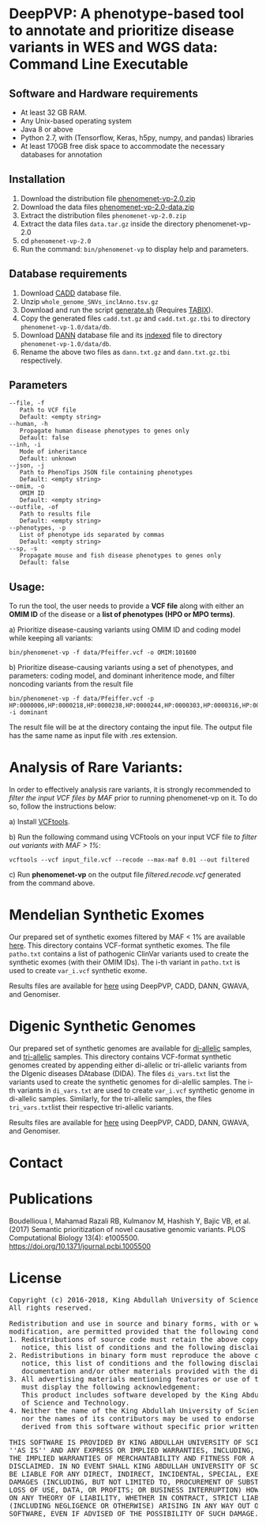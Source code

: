 # DeepPVP: A phenotype-based tool to annotate and prioritize disease variants in WES and WGS data: Command Line Executable

## Software and Hardware requirements
 - At least 32 GB RAM.
 - Any Unix-based operating system
 - Java 8 or above
 - Python 2.7, with (Tensorflow, Keras, h5py, numpy, and pandas) libraries
 - At least 170GB free disk space to accommodate the necessary databases for annotation

 
## Installation 
    
 1. Download the distribution file [phenomenet-vp-2.0.zip](https://github.com/bio-ontology-research-group/phenomenet-vp/releases/download/v2.0/phenomenet-vp-2.0.zip)
 2. Download the data files [phenomenet-vp-2.0-data.zip](http://bio2vec.net/pvp/data-v2.0.tar.gz)
 3. Extract the distribution files `phenomenet-vp-2.0.zip `
 4. Extract the data files `data.tar.gz` inside the directory phenomenet-vp-2.0
 5. cd `phenomenet-vp-2.0 `
 6. Run the command: `bin/phenomenet-vp` to display help and parameters.

## Database requirements 
  1. Download [CADD](http://krishna.gs.washington.edu/download/CADD/v1.3/whole_genome_SNVs_inclAnno.tsv.gz) database file.
  2. Unzip `whole_genome_SNVs_inclAnno.tsv.gz`
  3. Download and run the script [generate.sh](http://www.bio2vec.net/pvp/generate.sh) (Requires [TABIX](http://www.htslib.org/doc/tabix.html)).
  4. Copy the generated files `cadd.txt.gz` and `cadd.txt.gz.tbi` to directory `phenomenet-vp-1.0/data/db`.
  5. Download [DANN](https://cbcl.ics.uci.edu/public_data/DANN/data/DANN_whole_genome_SNVs.tsv.bgz) database file and its [indexed](https://cbcl.ics.uci.edu/public_data/DANN/data/DANN_whole_genome_SNVs.tsv.bgz.tbi) file to directory `phenomenet-vp-1.0/data/db`.
  6. Rename the above two files as `dann.txt.gz` and `dann.txt.gz.tbi` respectively. 
  

## Parameters
    --file, -f
       Path to VCF file
       Default: <empty string>
    --human, -h
       Propagate human disease phenotypes to genes only
       Default: false
    --inh, -i
       Mode of inheritance
       Default: unknown
    --json, -j
       Path to PhenoTips JSON file containing phenotypes
       Default: <empty string>
    --omim, -o
       OMIM ID
       Default: <empty string>
    --outfile, -of
       Path to results file
       Default: <empty string>
    --phenotypes, -p
       List of phenotype ids separated by commas
       Default: <empty string>
    --sp, -s
       Propagate mouse and fish disease phenotypes to genes only
       Default: false	


## Usage:

To run the tool, the user needs to provide a **VCF file** along with either an **OMIM ID** of the disease or a **list of phenotypes (HPO or MPO terms)**.

a) Prioritize disease-causing variants using OMIM ID and coding model while keeping all variants:

	bin/phenomenet-vp -f data/Pfeiffer.vcf -o OMIM:101600
	
b) Prioritize disease-causing variants using a set of phenotypes, and parameters: coding model, and dominant inheritence mode, and filter noncoding variants from the result file

	bin/phenomenet-vp -f data/Pfeiffer.vcf -p HP:0000006,HP:0000218,HP:0000238,HP:0000244,HP:0000303,HP:0000316,HP:0000327,HP:0000452,HP:0000453,HP:0000486,HP:0000494,HP:0000586,HP:0000678,HP:0001159,HP:0001249,HP:0002308,HP:0002676,HP:0002780,HP:0003041,HP:0003070,HP:0003196,HP:0003795,HP:0004440,HP:0005280,HP:0005347,HP:0006101,HP:0006110,HP:0010055,HP:0011304 -i dominant 
   
   The result file will be at the directory containg the input file. The output file has the same name as input file with .res extension.
   
# Analysis of Rare Variants:

In order to effectively analysis rare variants, it is strongly recommended to *filter the input VCF files by MAF* prior to running phenomenet-vp on it. To do so, follow the instructions below:

a) Install [VCFtools](https://vcftools.github.io/index.html).

b) Run the following command using VCFtools on your input VCF file *to filter out variants with MAF > 1%*:

	vcftools --vcf input_file.vcf --recode --max-maf 0.01 --out filtered
	
c) Run **phenomenet-vp** on the output file *filtered.recode.vcf* generated from the command above.
 
# Mendelian Synthetic Exomes

Our prepared set of synthetic exomes filtered by MAF < 1% are available [here](http://www.bio2vec.net/pvp/deepPVP/clinvar/raw_exomes/). This directory contains VCF-format synthetic exomes. The file `patho.txt` contains a list of pathogenic ClinVar variants used to create the synthetic exomes (with their OMIM IDs). The i-th variant in `patho.txt` is used to create `var_i.vcf` synthetic exome. 

Results files are available for [here](http://www.bio2vec.net/pvp/deepPVP/clinvar/) using DeepPVP, CADD, DANN, GWAVA, and Genomiser.

# Digenic Synthetic Genomes

Our prepared set of synthetic genomes are available for [di-allelic](http://www.bio2vec.net/pvp/deepPVP/dida/raw_genomes/di) samples, and [tri-allelic](http://www.bio2vec.net/pvp/deepPVP/dida/raw_genomes/tri) samples. This directory contains VCF-format synthetic genomes created by appending either di-allelic or tri-allelic variants from the DIgenic diseases DAtabase (DIDA). The files `di_vars.txt` list the variants used to create the synthetic genomes for di-alellic samples. The i-th variants in `di_vars.txt` are used to create `var_i.vcf` synthetic genome in di-allelic samples. Similarly, for the tri-allelic samples,  the files `tri_vars.txt`list their respective tri-allelic variants.

Results files are available for [here](http://www.bio2vec.net/pvp/deepPVP/dida/) using DeepPVP, CADD, DANN, GWAVA, and Genomiser.

# Contact

# Publications

Boudellioua I, Mahamad Razali RB, Kulmanov M, Hashish Y, Bajic VB, et al. (2017) Semantic prioritization of novel causative genomic variants. PLOS Computational Biology 13(4): e1005500. https://doi.org/10.1371/journal.pcbi.1005500


# License
<pre>
Copyright (c) 2016-2018, King Abdullah University of Science and Technology
All rights reserved.

Redistribution and use in source and binary forms, with or without
modification, are permitted provided that the following conditions are met:
1. Redistributions of source code must retain the above copyright
   notice, this list of conditions and the following disclaimer.
2. Redistributions in binary form must reproduce the above copyright
   notice, this list of conditions and the following disclaimer in the
   documentation and/or other materials provided with the distribution.
3. All advertising materials mentioning features or use of this software
   must display the following acknowledgement:
   This product includes software developed by the King Abdullah University
   of Science and Technology.
4. Neither the name of the King Abdullah University of Science and Technology
   nor the names of its contributors may be used to endorse or promote products
   derived from this software without specific prior written permission.

THIS SOFTWARE IS PROVIDED BY KING ABDULLAH UNIVERSITY OF SCIENCE AND TECHNOLOGY
''AS IS'' AND ANY EXPRESS OR IMPLIED WARRANTIES, INCLUDING, BUT NOT LIMITED TO, 
THE IMPLIED WARRANTIES OF MERCHANTABILITY AND FITNESS FOR A PARTICULAR PURPOSE ARE
DISCLAIMED. IN NO EVENT SHALL KING ABDULLAH UNIVERSITY OF SCIENCE AND TECHNOLOGY 
BE LIABLE FOR ANY DIRECT, INDIRECT, INCIDENTAL, SPECIAL, EXEMPLARY, OR CONSEQUENTIAL 
DAMAGES (INCLUDING, BUT NOT LIMITED TO, PROCUREMENT OF SUBSTITUTE GOODS OR SERVICES;
LOSS OF USE, DATA, OR PROFITS; OR BUSINESS INTERRUPTION) HOWEVER CAUSED AND
ON ANY THEORY OF LIABILITY, WHETHER IN CONTRACT, STRICT LIABILITY, OR TORT
(INCLUDING NEGLIGENCE OR OTHERWISE) ARISING IN ANY WAY OUT OF THE USE OF THIS
SOFTWARE, EVEN IF ADVISED OF THE POSSIBILITY OF SUCH DAMAGE.
</pre>
